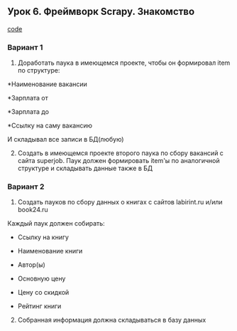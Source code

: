 ## Урок 6. Фреймворк Scrapy. Знакомство

[code]()

### Вариант 1

1) Доработать паука в имеющемся проекте, чтобы он формировал item по структуре:

*Наименование вакансии

*Зарплата от

*Зарплата до

*Ссылку на саму вакансию

И складывал все записи в БД(любую)

2) Создать в имеющемся проекте второго паука по сбору вакансий с сайта superjob. Паук должен формировать item'ы по аналогичной структуре и складывать данные также в БД

### Вариант 2 

1) Создать пауков по сбору данных о книгах с сайтов labirint.ru и/или book24.ru

Каждый паук должен собирать:

* Ссылку на книгу

* Наименование книги

* Автор(ы)

* Основную цену

* Цену со скидкой

* Рейтинг книги

2) Собранная информация должна складываться в базу данных

